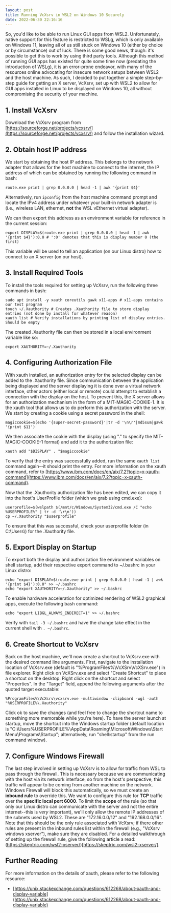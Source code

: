 ```yaml
---
layout: post
title: Running VcXsrv in WSL2 on Windows 10 Securely
date: 2022-06-30 22:16:16
---
```

So, you'd like to be able to run Linux GUI apps from WSL2. Unfortunately, native support for this feature is restricted to WSLg, which is only available on Windows 11, leaving all of us still stuck on Windows 10 (either by choice or by circumstance) out of luck. There is some good news, though: it's possible to get this to work by using third party tools. Although this method of running GUI apps has existed for quite some time now (predating the introduction of WSLg), it is an error-prone endeavor, with many of the resources online advocating for insecure network setups between WSL2 and the host machine. As such, I decided to put together a simple step-by-step guide for getting an X server, VcXsrv, set up with WSL2 to allow for GUI apps installed in Linux to be displayed on Windows 10, all without compromising the security of your machine.

## 1. Install VcXsrv

Download the VcXsrv program from [https://sourceforge.net/projects/vcxsrv/](https://sourceforge.net/projects/vcxsrv/) and follow the installation wizard.

## 2. Obtain host IP address

We start by obtaining the host IP address. This belongs to the network adapter that allows for the host machine to connect to the internet, the IP address of which can be obtained by running the following command in bash:

```
route.exe print | grep 0.0.0.0 | head -1 | awk '{print $4}'
```

Alternatively, run `ipconfig` from the host machine command prompt and locate the IPv4 address under whatever your built-in network adapter is (i.e., wireless LAN, ethernet, **not** the WSL vEthernet virtual adapter).

We can then export this address as an environment variable for reference in the current session:

```
export DISPLAY=$(route.exe print | grep 0.0.0.0 | head -1 | awk '{print $4}'):0.0 # ':0' denotes that this is display number 0 (the first)
```

This variable will be used to tell an application (on our Linux distro) how to connect to an X server (on our host).

## 3. Install Required Tools

To install the tools required for setting up VcXsrv, run the following three commands in bash:

```
sudo apt install -y xauth coreutils gawk x11-apps # x11-apps contains our test program
touch ~/.Xauthority # Creates .Xauthority file to store display entries (not done by install for whatever reason)
xauth list # Verify installations by printing list of display entries. Should be empty
```

The created .Xauthority file can then be stored in a local environment variable like so:

```
export XAUTHORITY=~/.Xauthority
```

## 4. Configuring Authorization File

With xauth installed, an authorization entry for the selected display can be added to the .Xauthority file. Since communication between the application being displayed and the server displaying it is done over a virtual network interface, other actors (either local or remote) could attempt to establish a connection with the display on the host. To prevent this, the X server allows for an authorization mechanism in the form of a MIT-MAGIC-COOKIE-1. It is the xauth tool that allows us to do perform this authorization with the server. We start by creating a cookie using a secret password in the shell:

```
magiccookie=$(echo '{super-secret-password}'|tr -d '\n\r'|md5sum|gawk '{print $1}')
```

We then associate the cookie with the display (using "." to specify the MIT-MAGIC-COOKIE-1 format) and add it to the authorization file:

```
xauth add "$DISPLAY" . "$magiccookie"
```

To verify that the entry was successfully added, run the same `xauth list` command again--it should print the entry. For more information on the xauth command, refer to [https://www.ibm.com/docs/en/aix/7.2?topic=x-xauth-command](https://www.ibm.com/docs/en/aix/7.2?topic=x-xauth-command).

Now that the .Xauthority authorization file has been edited, we can copy it into the host's UserProfile folder (which we grab using cmd.exe):

```
userprofile=$(wslpath $(/mnt/c/Windows/System32/cmd.exe /C "echo %USERPROFILE%" | tr -d '\r\n'))
cp ~/.Xauthority "$userprofile"
```

To ensure that this was successful, check your userprofile folder (in C:\\Users\\) for the .Xauthority file.

## 5. Export Display on Startup

To export both the display and authorization file environment variables on shell startup, add their respective export command to ~/.bashrc in your Linux distro:

```
echo "export DISPLAY=$(route.exe print | grep 0.0.0.0 | head -1 | awk '{print $4}'):0.0" >> ~/.bashrc
echo "export XAUTHORITY=~/.Xauthority" >> ~/.bashrc
```

To enable hardware acceleration for optimized rendering of WSL2 graphical apps, execute the following bash command:

```
echo "export LIBGL_ALWAYS_INDIRECT=1" >> ~/.bashrc
```

Verify with `tail -3 ~/.bashrc` and have the change take effect in the current shell with `. ~/.bashrc`.

## 6. Create Shortcut to VcXsrv

Back on the host machine, we'll now create a shortcut to VcXsrv.exe with the desired command line arguments. First, navigate to the installation location of VcXsrv.exe (default is "%ProgramFiles%\VcXSrv\VcXSrv.exe") in file explorer. Right click on VcXSrv.exe and select "Create Shortcut" to place a shortcut on the desktop. Right click on the shortcut and select "Properties". In the "Target" field, append the following arguments after the quoted target executable:

```
%ProgramFiles%\VcXsrv\vcxsrv.exe -multiwindow -clipboard -wgl -auth "%USERPROFILE%\.Xauthority"
```

Click ok to save the changes (and feel free to change the shortcut name to something more memorable while you're here). To have the server launch at startup, move the shortcut into the Windows startup folder (default location is "C:\Users\%USERPROFILE%\AppData\Roaming\Microsoft\Windows\Start Menu\Programs\Startup"; alternatively, run "shell:startup" from the run command window).

## 7. Configure Windows Firewall

The last step involved in setting up VcXsrv is to allow for traffic from WSL to pass through the firewall. This is necessary because we are communicating with the host via its network interface, so from the host's perspective, this traffic will appear to be coming from another machine on the network. Windows Firewall will block this automatically, so we must create an **inbound rule** to override this. We want to configure this rule for **TCP** traffic over the **specific local port 6000**. To limit the **scope** of the rule (so that only our Linux distro can communicate with the server and not the entire internet--this is *very* important), we'll only allow the remote IP addresses of the subnets used by WSL2. These are "172.16.0.0/12" and "192.168.0.0/16". Note that this should be the only rule associated with VcXsrv; if there other rules are present in the inbound rules list within the firewall (e.g., "VcXsrv windows xserver"), make sure they are disabled. For a detailed walkthrough of setting up the firewall rule, give the following article a read: (https://skeptric.com/wsl2-xserver/)[https://skeptric.com/wsl2-xserver/].

## Further Reading

For more information on the details of xauth, please refer to the following resource:
- [https://unix.stackexchange.com/questions/612268/about-xauth-and-display-variable](https://unix.stackexchange.com/questions/612268/about-xauth-and-display-variable)
